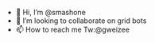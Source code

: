 - 👋 Hi, I’m @smashone
- 💞️ I’m looking to collaborate on grid bots
- 📫 How to reach me Tw:@gweizee

<!---
smashone/smashone is a ✨ special ✨ repository because its `README.md` (this file) appears on your GitHub profile.
You can click the Preview link to take a look at your changes.
--->
